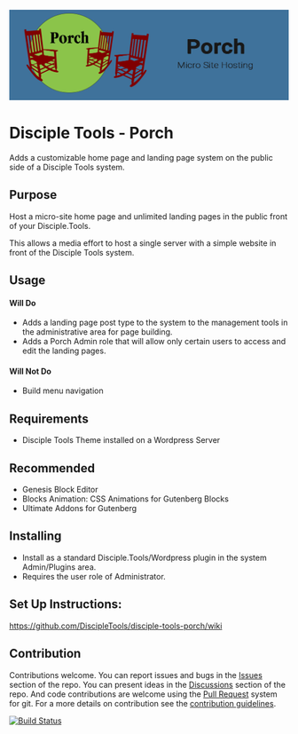 ![Plugin Banner](https://raw.githubusercontent.com/DiscipleTools/disciple-tools-porch/master/support/documentation/banner.png)

# Disciple Tools - Porch

Adds a customizable home page and landing page system on the public side of a Disciple Tools system.

## Purpose

Host a micro-site home page and unlimited landing pages in the public front of your Disciple.Tools.

This allows a media effort to host a single server with a simple website in front of the Disciple Tools system.

## Usage

#### Will Do

- Adds a landing page post type to the system to the management tools in the administrative area for page building.
- Adds a Porch Admin role that will allow only certain users to access and edit the landing pages.

#### Will Not Do

- Build menu navigation

## Requirements

- Disciple Tools Theme installed on a Wordpress Server

## Recommended

- Genesis Block Editor
- Blocks Animation: CSS Animations for Gutenberg Blocks
- Ultimate Addons for Gutenberg

## Installing

- Install as a standard Disciple.Tools/Wordpress plugin in the system Admin/Plugins area.
- Requires the user role of Administrator.

## Set Up Instructions:

https://github.com/DiscipleTools/disciple-tools-porch/wiki

## Contribution

Contributions welcome. You can report issues and bugs in the
[Issues](https://github.com/DiscipleTools/disciple-tools-porch/issues) section of the repo. You can present ideas
in the [Discussions](https://github.com/DiscipleTools/disciple-tools-porch/discussions) section of the repo. And
code contributions are welcome using the [Pull Request](https://github.com/DiscipleTools/disciple-tools-porch/pulls)
system for git. For a more details on contribution see the
[contribution guidelines](https://github.com/DiscipleTools/disciple-tools-porch/blob/master/CONTRIBUTING.md).

[![Build Status](https://travis-ci.com/DiscipleTools/disciple-tools-porch.svg?branch=master)](https://travis-ci.com/DiscipleTools/disciple-tools-porch)

